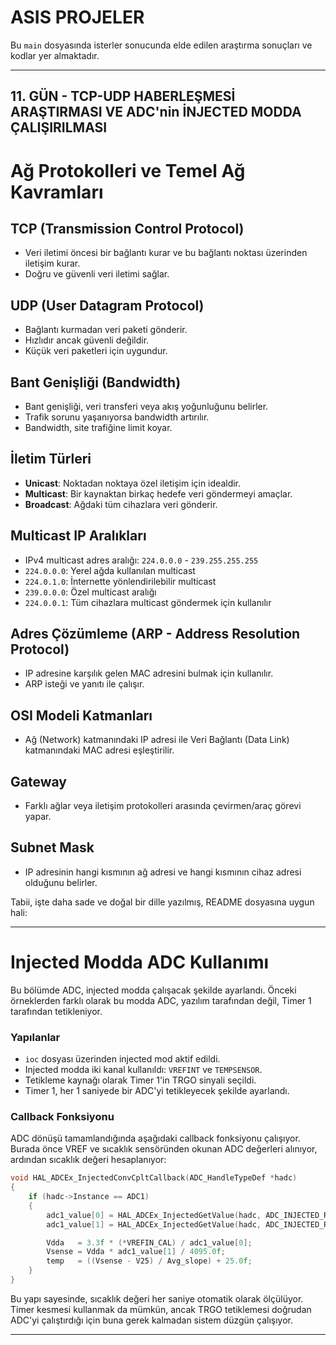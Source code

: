 # ASIS PROJELER

Bu `main` dosyasında isterler sonucunda elde edilen araştırma sonuçları ve kodlar yer almaktadır.

---

## 11. GÜN - TCP-UDP HABERLEŞMESİ ARAŞTIRMASI VE ADC'nin İNJECTED MODDA ÇALIŞIRILMASI

# Ağ Protokolleri ve Temel Ağ Kavramları

## TCP (Transmission Control Protocol)

* Veri iletimi öncesi bir bağlantı kurar ve bu bağlantı noktası üzerinden iletişim kurar.
* Doğru ve güvenli veri iletimi sağlar.

## UDP (User Datagram Protocol)

* Bağlantı kurmadan veri paketi gönderir.
* Hızlıdır ancak güvenli değildir.
* Küçük veri paketleri için uygundur.

## Bant Genişliği (Bandwidth)

* Bant genişliği, veri transferi veya akış yoğunluğunu belirler.
* Trafik sorunu yaşanıyorsa bandwidth artırılır.
* Bandwidth, site trafiğine limit koyar.

## İletim Türleri

* **Unicast**: Noktadan noktaya özel iletişim için idealdir.
* **Multicast**: Bir kaynaktan birkaç hedefe veri göndermeyi amaçlar.
* **Broadcast**: Ağdaki tüm cihazlara veri gönderir.

## Multicast IP Aralıkları

* IPv4 multicast adres aralığı: `224.0.0.0` - `239.255.255.255`
* `224.0.0.0`: Yerel ağda kullanılan multicast
* `224.0.1.0`: İnternette yönlendirilebilir multicast
* `239.0.0.0`: Özel multicast aralığı
* `224.0.0.1`: Tüm cihazlara multicast göndermek için kullanılır

## Adres Çözümleme (ARP - Address Resolution Protocol)

* IP adresine karşılık gelen MAC adresini bulmak için kullanılır.
* ARP isteği ve yanıtı ile çalışır.

## OSI Modeli Katmanları

* Ağ (Network) katmanındaki IP adresi ile Veri Bağlantı (Data Link) katmanındaki MAC adresi eşleştirilir.

## Gateway

* Farklı ağlar veya iletişim protokolleri arasında çevirmen/araç görevi yapar.

## Subnet Mask

* IP adresinin hangi kısmının ağ adresi ve hangi kısmının cihaz adresi olduğunu belirler.
 
Tabii, işte daha sade ve doğal bir dille yazılmış, README dosyasına uygun hali:

---

# Injected Modda ADC Kullanımı

Bu bölümde ADC, injected modda çalışacak şekilde ayarlandı. Önceki örneklerden farklı olarak bu modda ADC, yazılım tarafından değil, Timer 1 tarafından tetikleniyor.

### Yapılanlar

* `ioc` dosyası üzerinden injected mod aktif edildi.
* Injected modda iki kanal kullanıldı: `VREFINT` ve `TEMPSENSOR`.
* Tetikleme kaynağı olarak Timer 1'in TRGO sinyali seçildi.
* Timer 1, her 1 saniyede bir ADC'yi tetikleyecek şekilde ayarlandı.

### Callback Fonksiyonu

ADC dönüşü tamamlandığında aşağıdaki callback fonksiyonu çalışıyor. Burada önce VREF ve sıcaklık sensöründen okunan ADC değerleri alınıyor, ardından sıcaklık değeri hesaplanıyor:

```c
void HAL_ADCEx_InjectedConvCpltCallback(ADC_HandleTypeDef *hadc)
{
    if (hadc->Instance == ADC1)
    {
        adc1_value[0] = HAL_ADCEx_InjectedGetValue(hadc, ADC_INJECTED_RANK_1);
        adc1_value[1] = HAL_ADCEx_InjectedGetValue(hadc, ADC_INJECTED_RANK_2);

        Vdda   = 3.3f * (*VREFIN_CAL) / adc1_value[0];
        Vsense = Vdda * adc1_value[1] / 4095.0f;
        temp   = ((Vsense - V25) / Avg_slope) + 25.0f;
    }
}
```

Bu yapı sayesinde, sıcaklık değeri her saniye otomatik olarak ölçülüyor. Timer kesmesi kullanmak da mümkün, ancak TRGO tetiklemesi doğrudan ADC'yi çalıştırdığı için buna gerek kalmadan sistem düzgün çalışıyor.

---


